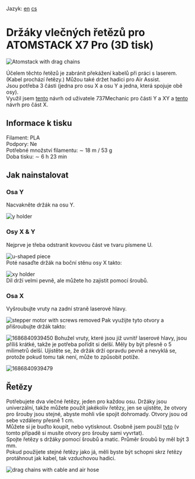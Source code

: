 Jazyk:
[en](https://github.com/pslib-cz/2022-p2a-mme-pppp-CernyDavid/blob/main/README.md)
[cs](https://github.com/pslib-cz/2022-p2a-mme-pppp-CernyDavid/blob/main/README.cs.md)

# Držáky vlečných řetězů pro ATOMSTACK X7 Pro (3D tisk)
![Atomstack with drag chains](https://github.com/pslib-cz/2022-p2a-mme-pppp-CernyDavid/assets/91247706/0f663162-a7f2-4869-93f8-dbb17fe0bf4a)  
  
Účelem těchto řetězů je zabránit překážení kabelů při práci s laserem. (Kabel prochází řetězy.) Můžou také držet hadici pro Air Assist.  
Jsou potřeba 3 části (jedna pro osu X a osu Y a jedna, která spojuje obě osy).  
Využil jsem [tento](https://www.thingiverse.com/thing:5506701) návrh od uživatele 737Mechanic pro části Y a XY a [tento](https://www.thingiverse.com/thing:5274651) návrh pro část X.  
## Informace k tisku
Filament: PLA  
Podpory: Ne  
Potřebné množství filamentu: ∼ 18 m / 53 g  
Doba tisku: ∼ 6 h 23 min  
## Jak nainstalovat
### Osa Y
Nacvakněte držák na osu Y.  
  
![y holder](https://github.com/pslib-cz/2022-p2a-mme-pppp-CernyDavid/assets/91247706/19cd7f9b-db28-4e09-91e9-0460d279e866)  
### Osy X & Y
Nejprve je třeba odstranit kovovou část ve tvaru písmene U.  
  
![u-shaped piece](https://github.com/pslib-cz/2022-p2a-mme-pppp-CernyDavid/assets/91247706/1950edec-6c18-42f8-af69-c58a0ef0ed18)  
Poté nasaďte držák na boční stěnu osy X takto:
  
![xy holder](https://github.com/pslib-cz/2022-p2a-mme-pppp-CernyDavid/assets/91247706/42022466-dc88-43f6-997c-fa8b20e433a0)  
Díl drží velmi pevně, ale můžete ho zajistit pomocí šroubů.  
### Osa X 
Vyšroubujte vruty na zadní straně laserové hlavy.  

![stepper motor with screws removed](https://github.com/pslib-cz/2022-p2a-mme-pppp-CernyDavid/assets/91247706/b88a9b18-70dd-4eb1-a8fc-b6fa3c6a5303)
Pak využijte tyto otvory a přišroubujte držák takto: 
  
![1686840939450](https://github.com/pslib-cz/2022-p2a-mme-pppp-CernyDavid/assets/91247706/b7322ecc-bd63-46a0-a58c-a0a94e803cd7)
Bohužel vruty, které jsou již uvnitř laserové hlavy, jsou příliš krátké, takže je potřeba pořídit si delší. Měly by být přesně o 5 milimetrů delší. Ujistěte se, že držák drží opravdu pevně a nevyklá se, protože pokud tomu tak není, může to způsobit potíže.
  
![1686840939479](https://github.com/pslib-cz/2022-p2a-mme-pppp-CernyDavid/assets/91247706/5de9eed2-2ec0-4a3f-b7c6-9581345ad61b)  
## Řetězy
Potřebujete dva vlečné řetězy, jeden pro každou osu. Držáky jsou univerzální, takže můžete použít jakékoliv řetězy, jen se ujistěte, že otvory pro šrouby jsou stejné, abyste mohli vše spojit dohromady. Otvory jsou od sebe vzdáleny přesně 1 cm.  
Můžete si je buďto koupit, nebo vytisknout. Osobně jsem použil [tyto](https://www.thingiverse.com/thing:2920060) (v tomto případě si musíte otvory pro šrouby sami vyvrtat).  
Spojte řetězy s držáky pomocí šroubů a matic. Průměr šroubů by měl být 3 mm.  
Pokud použijete stejné řetězy jako já, měli byste být schopni skrz řetězy protáhnout jak kabel, tak vzduchovou hadici.  
  
![drag chains with cable and air hose](https://github.com/pslib-cz/2022-p2a-mme-pppp-CernyDavid/assets/91247706/cb3a437c-3a41-4f13-bbae-1c20c040dc2e)
